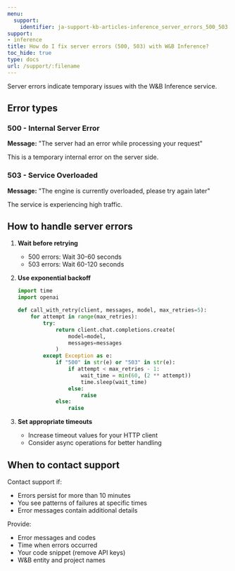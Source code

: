```yaml
---
menu:
  support:
    identifier: ja-support-kb-articles-inference_server_errors_500_503
support:
- inference
title: How do I fix server errors (500, 503) with W&B Inference?
toc_hide: true
type: docs
url: /support/:filename
---
```


Server errors indicate temporary issues with the W&B Inference service.

## Error types

### 500 - Internal Server Error
**Message:** "The server had an error while processing your request"

This is a temporary internal error on the server side.

### 503 - Service Overloaded
**Message:** "The engine is currently overloaded, please try again later"

The service is experiencing high traffic.

## How to handle server errors

1. **Wait before retrying**
   - 500 errors: Wait 30-60 seconds
   - 503 errors: Wait 60-120 seconds

2. **Use exponential backoff**
   ```python
   import time
   import openai
   
   def call_with_retry(client, messages, model, max_retries=5):
       for attempt in range(max_retries):
           try:
               return client.chat.completions.create(
                   model=model,
                   messages=messages
               )
           except Exception as e:
               if "500" in str(e) or "503" in str(e):
                   if attempt < max_retries - 1:
                       wait_time = min(60, (2 ** attempt))
                       time.sleep(wait_time)
                   else:
                       raise
               else:
                   raise
   ```

3. **Set appropriate timeouts**
   - Increase timeout values for your HTTP client
   - Consider async operations for better handling

## When to contact support

Contact support if:
- Errors persist for more than 10 minutes
- You see patterns of failures at specific times
- Error messages contain additional details

Provide:
- Error messages and codes
- Time when errors occurred
- Your code snippet (remove API keys)
- W&B entity and project names